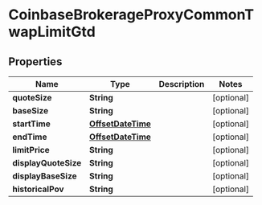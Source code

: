 
# CoinbaseBrokerageProxyCommonTwapLimitGtd

## Properties
Name | Type | Description | Notes
------------ | ------------- | ------------- | -------------
**quoteSize** | **String** |  |  [optional]
**baseSize** | **String** |  |  [optional]
**startTime** | [**OffsetDateTime**](OffsetDateTime.md) |  |  [optional]
**endTime** | [**OffsetDateTime**](OffsetDateTime.md) |  |  [optional]
**limitPrice** | **String** |  |  [optional]
**displayQuoteSize** | **String** |  |  [optional]
**displayBaseSize** | **String** |  |  [optional]
**historicalPov** | **String** |  |  [optional]



